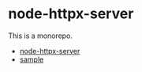 # node-httpx-server

This is a monorepo.

-   [node-httpx-server](./app/node-httpx-server/README.md)
-   [sample](./app/sample/README.md)
